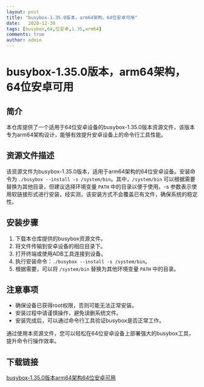 ```yaml
---
layout: post
title: "busybox-1.35.0版本，arm64架构，64位安卓可用"
date:   2020-12-30
tags: [busybox,64,位安卓,1.35,arm64]
comments: true
author: admin
---
```

# busybox-1.35.0版本，arm64架构，64位安卓可用

## 简介
本仓库提供了一个适用于64位安卓设备的busybox-1.35.0版本资源文件，该版本专为arm64架构设计，能够有效提升安卓设备上的命令行工具性能。

## 资源文件描述
该资源文件为busybox-1.35.0版本，适用于arm64架构的64位安卓设备。安装命令为 `./busybox --install -s /system/bin`。其中，`/system/bin` 可以根据需要替换为其他目录，但建议选择环境变量 `PATH` 中的目录以便于使用。-s 参数表示使用软链接形式进行安装，经实测，该安装方式不会覆盖已有文件，确保系统的稳定性。

## 安装步骤
1. 下载本仓库提供的busybox资源文件。
2. 将文件传输到安卓设备的相应目录下。
3. 打开终端或使用ADB工具连接到设备。
4. 执行安装命令：`./busybox --install -s /system/bin`。
5. 根据需要，可以将 `/system/bin` 替换为其他环境变量 `PATH` 中的目录。

## 注意事项
- 确保设备已获得root权限，否则可能无法正常安装。
- 安装过程中请谨慎操作，避免误删系统文件。
- 安装完成后，可以通过命令行工具验证busybox是否正常工作。

通过使用本资源文件，您可以轻松在64位安卓设备上部署强大的busybox工具，提升命令行操作效率。

## 下载链接

[busybox-1.35.0版本arm64架构64位安卓可用](https://pan.quark.cn/s/f87cc28c6dae)